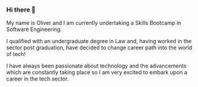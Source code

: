 ### Hi there 👋

My name is Oliver and I am currently undertaking a Skills Bootcamp in Software Engineering. 

I qualified with an undergraduate degree in Law and, having worked in the sector post graduation, have decided to change career path into the world of tech!

I have always been passionate about technology and the advancements which are constantly taking place so I am very excited to embark upon a career in the tech sector. 

<!--
**OllyLW/OllyLW** is a ✨ _special_ ✨ repository because its `README.md` (this file) appears on your GitHub profile.

Here are some ideas to get you started:

- 🔭 I’m currently working on ...
- 🌱 I’m currently learning ...
- 👯 I’m looking to collaborate on ...
- 🤔 I’m looking for help with ...
- 💬 Ask me about ...
- 📫 How to reach me: ...
- 😄 Pronouns: ...
- ⚡ Fun fact: ...
-->
